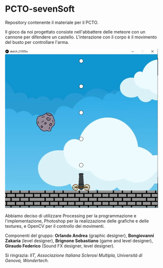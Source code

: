 # PCTO-sevenSoft
Repository contenente il materiale per il PCTO.


Il gioco da noi progettato consiste nell'abbattere delle meteore con un cannone per difendere un castello. L'interazione con il corpo è il movimento del busto per controllare l'arma. 

![alt-text](https://github.com/andreaorlando333/PCTO-sevenSoft/blob/main/bozze%20progetto/Textures/WhatsApp%20Image%202021-03-05%20at%2012.45.51.jpeg "Versione BETA.")

Abbiamo deciso di utilizzare Processing per la programmazione e l'implementazione, Photoshop per la realizzazione delle grafiche e delle textures, e OpenCV per il controllo dei movimenti. 

Componenti del gruppo: **Orlando Andrea** (graphic designer), **Bongiovanni Zakaria** (level designer), **Brignone Sebastiano** (game and level designer), **Giraudo Federico** (Sound FX designer, level designer). 

Si ringrazia: *IIT, Associazione Italiana Sclerosi Multipla, Università di Genova, Wondertech.*
